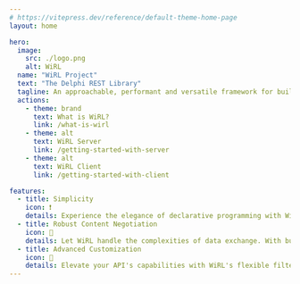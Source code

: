 ```yaml
---
# https://vitepress.dev/reference/default-theme-home-page
layout: home

hero:
  image:
    src: ./logo.png
    alt: WiRL
  name: "WiRL Project"
  text: "The Delphi REST Library"
  tagline: An approachable, performant and versatile framework for building REST API in Delphi.
  actions:
    - theme: brand
      text: What is WiRL?
      link: /what-is-wirl
    - theme: alt
      text: WiRL Server
      link: /getting-started-with-server
    - theme: alt
      text: WiRL Client
      link: /getting-started-with-client

features:
  - title: Simplicity
    icon: ❗
    details: Experience the elegance of declarative programming with WiRL's powerful annotation system. Define your RESTful services with clean, intuitive syntax that keeps your code readable and maintainable. 
  - title: Robust Content Negotiation
    icon: 🤝
    details: Let WiRL handle the complexities of data exchange. With built-in support for JSON, XML, and more, your API adapts to client needs on the fly. Focus on your business logic while WiRL takes care of the rest.
  - title: Advanced Customization
    icon: 🔧
    details: Elevate your API's capabilities with WiRL's flexible filter system. From authentication to serialization, easily inject custom behaviors into your request pipeline for a truly tailored RESTful experience.
---
```

